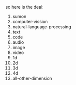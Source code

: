 so here is the deal:
1. sumon
2. computer-vission
3. natural-language-processing
4. text
5. code
6. audio
7. image
8. video
9. 1d
10. 2d
11. 3d
12. 4d
13. all-other-dimension
